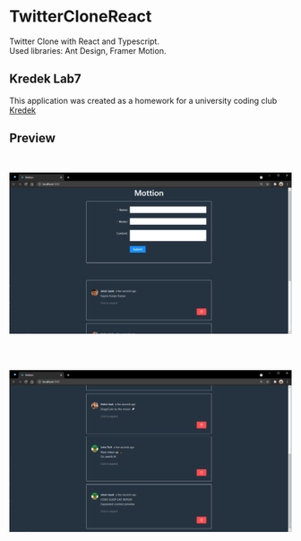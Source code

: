 # TwitterCloneReact 

Twitter Clone with React and Typescript.<br/>
Used libraries: Ant Design, Framer Motion.<br/>

## Kredek Lab7

This application was created as a homework for a university coding club [Kredek](https://www.facebook.com/KNKredek)

## Preview 

<br/>

![s1](./git_images/s1.png)

<br/>
<br/>

![s2](./git_images/s2.png)

